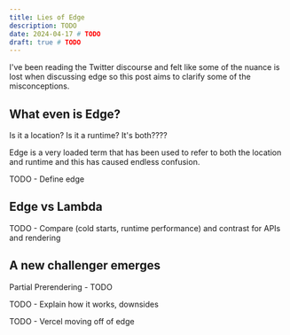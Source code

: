 ```yaml
---
title: Lies of Edge
description: TODO
date: 2024-04-17 # TODO
draft: true # TODO
---
```


I've been reading the Twitter discourse and felt like some of the nuance is lost when discussing edge so this post aims to clarify some of the misconceptions.

## What even is Edge?

Is it a location? Is it a runtime? It's both????

Edge is a very loaded term that has been used to refer to both the location and runtime and this has caused endless confusion.

TODO - Define edge

## Edge vs Lambda

TODO - Compare (cold starts, runtime performance) and contrast for APIs and rendering

## A new challenger emerges

Partial Prerendering - TODO

TODO - Explain how it works, downsides

TODO - Vercel moving off of edge
